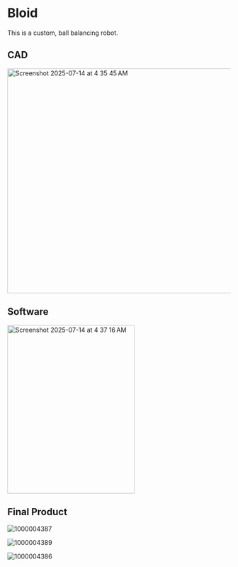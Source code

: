 # Bloid
This is a custom, ball balancing robot. 

## CAD

<img width="644" height="506" alt="Screenshot 2025-07-14 at 4 35 45 AM" src="https://github.com/user-attachments/assets/2159ae69-98e9-4949-8ceb-7059062f93d1" />

## Software

<img width="287" height="379" alt="Screenshot 2025-07-14 at 4 37 16 AM" src="https://github.com/user-attachments/assets/a4b8bea8-8ad2-404d-b957-30863038bfd9" />

## Final Product

![1000004387](https://github.com/user-attachments/assets/3108bd6c-dd6b-4e91-bc90-f5ccc8102a9e)

![1000004389](https://github.com/user-attachments/assets/93c50e09-9985-4714-9c74-bc205221e27f)

![1000004386](https://github.com/user-attachments/assets/9fed8b3a-c16c-4109-bfb3-fc7ce4b3d050)
